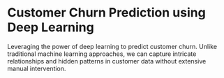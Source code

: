 # Customer Churn Prediction using Deep Learning
Leveraging the power of deep learning to predict customer churn. Unlike traditional machine learning approaches, we can capture intricate relationships and hidden patterns in customer data without extensive manual intervention.
